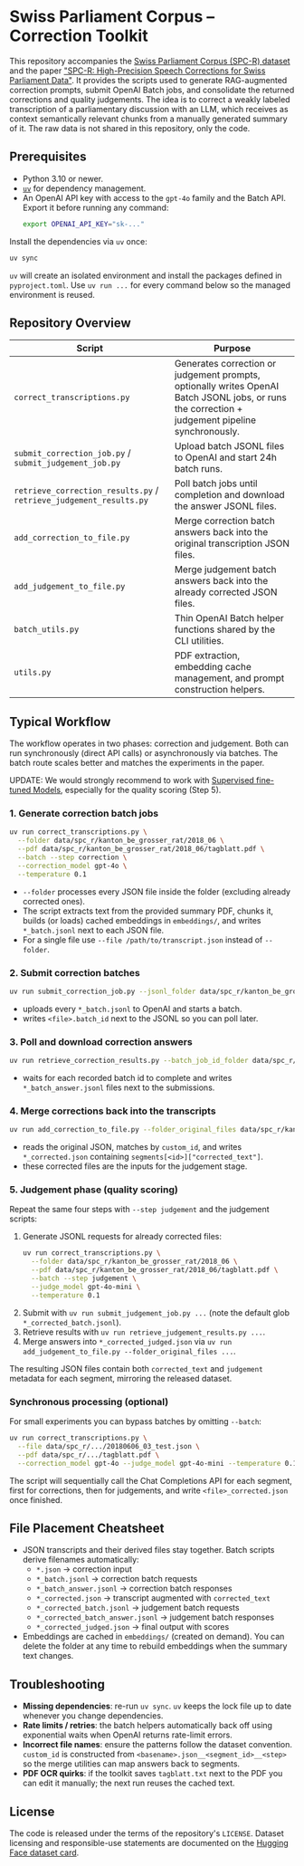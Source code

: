 # Swiss Parliament Corpus – Correction Toolkit

This repository accompanies the [Swiss Parliament Corpus (SPC-R) dataset](https://huggingface.co/datasets/i4ds/spc_r) and the paper ["SPC-R: High-Precision Speech Corrections for Swiss Parliament Data"](https://arxiv.org/abs/2506.07726). It provides the scripts used to generate RAG-augmented correction prompts, submit OpenAI Batch jobs, and consolidate the returned corrections and quality judgements. The idea is to correct a weakly labeled transcription of a parliamentary discussion with an LLM, which receives as context semantically relevant chunks from a manually generated summary of it. The raw data is not shared in this repository, only the code.

## Prerequisites

- Python 3.10 or newer.
- [`uv`](https://docs.astral.sh/uv/getting-started/installation/) for dependency management.
- An OpenAI API key with access to the `gpt-4o` family and the Batch API. Export it before running any command:
  ```bash
  export OPENAI_API_KEY="sk-..."
  ```

Install the dependencies via `uv` once:
```bash
uv sync
```
`uv` will create an isolated environment and install the packages defined in `pyproject.toml`. Use `uv run ...` for every command below so the managed environment is reused.

## Repository Overview

| Script | Purpose |
| --- | --- |
| `correct_transcriptions.py` | Generates correction or judgement prompts, optionally writes OpenAI Batch JSONL jobs, or runs the correction + judgement pipeline synchronously. |
| `submit_correction_job.py` / `submit_judgement_job.py` | Upload batch JSONL files to OpenAI and start 24h batch runs. |
| `retrieve_correction_results.py` / `retrieve_judgement_results.py` | Poll batch jobs until completion and download the answer JSONL files. |
| `add_correction_to_file.py` | Merge correction batch answers back into the original transcription JSON files. |
| `add_judgement_to_file.py` | Merge judgement batch answers back into the already corrected JSON files. |
| `batch_utils.py` | Thin OpenAI Batch helper functions shared by the CLI utilities. |
| `utils.py` | PDF extraction, embedding cache management, and prompt construction helpers. |

## Typical Workflow

The workflow operates in two phases: correction and judgement. Both can run synchronously (direct API calls) or asynchronously via batches. The batch route scales better and matches the experiments in the paper.

UPDATE: We would strongly recommend to work with [Supervised fine-tuned Models](https://platform.openai.com/docs/guides/supervised-fine-tuning), especially for the quality scoring (Step 5).

### 1. Generate correction batch jobs

```bash
uv run correct_transcriptions.py \
  --folder data/spc_r/kanton_be_grosser_rat/2018_06 \
  --pdf data/spc_r/kanton_be_grosser_rat/2018_06/tagblatt.pdf \
  --batch --step correction \
  --correction_model gpt-4o \
  --temperature 0.1
```

- `--folder` processes every JSON file inside the folder (excluding already corrected ones).
- The script extracts text from the provided summary PDF, chunks it, builds (or loads) cached embeddings in `embeddings/`, and writes `*_batch.jsonl` next to each JSON file.
- For a single file use `--file /path/to/transcript.json` instead of `--folder`.

### 2. Submit correction batches

```bash
uv run submit_correction_job.py --jsonl_folder data/spc_r/kanton_be_grosser_rat/2018_06
```
- uploads every `*_batch.jsonl` to OpenAI and starts a batch.
- writes `<file>.batch_id` next to the JSONL so you can poll later.

### 3. Poll and download correction answers

```bash
uv run retrieve_correction_results.py --batch_job_id_folder data/spc_r/kanton_be_grosser_rat/2018_06
```
- waits for each recorded batch id to complete and writes `*_batch_answer.jsonl` files next to the submissions.

### 4. Merge corrections back into the transcripts

```bash
uv run add_correction_to_file.py --folder_original_files data/spc_r/kanton_be_grosser_rat/2018_06
```
- reads the original JSON, matches by `custom_id`, and writes `*_corrected.json` containing `segments[<id>]["corrected_text"]`.
- these corrected files are the inputs for the judgement stage.

### 5. Judgement phase (quality scoring)

Repeat the same four steps with `--step judgement` and the judgement scripts:

1. Generate JSONL requests for already corrected files:
   ```bash
   uv run correct_transcriptions.py \
     --folder data/spc_r/kanton_be_grosser_rat/2018_06 \
     --pdf data/spc_r/kanton_be_grosser_rat/2018_06/tagblatt.pdf \
     --batch --step judgement \
     --judge_model gpt-4o-mini \
     --temperature 0.1
   ```
2. Submit with `uv run submit_judgement_job.py ...` (note the default glob `*_corrected_batch.jsonl`).
3. Retrieve results with `uv run retrieve_judgement_results.py ...`.
4. Merge answers into `*_corrected_judged.json` via `uv run add_judgement_to_file.py --folder_original_files ...`.

The resulting JSON files contain both `corrected_text` and `judgement` metadata for each segment, mirroring the released dataset.

### Synchronous processing (optional)

For small experiments you can bypass batches by omitting `--batch`:
```bash
uv run correct_transcriptions.py \
  --file data/spc_r/.../20180606_03_test.json \
  --pdf data/spc_r/.../tagblatt.pdf \
  --correction_model gpt-4o --judge_model gpt-4o-mini --temperature 0.1
```
The script will sequentially call the Chat Completions API for each segment, first for corrections, then for judgements, and write `<file>_corrected.json` once finished.

## File Placement Cheatsheet

- JSON transcripts and their derived files stay together. Batch scripts derive filenames automatically:
  - `*.json` → correction input
  - `*_batch.jsonl` → correction batch requests
  - `*_batch_answer.jsonl` → correction batch responses
  - `*_corrected.json` → transcript augmented with `corrected_text`
  - `*_corrected_batch.jsonl` → judgement batch requests
  - `*_corrected_batch_answer.jsonl` → judgement batch responses
  - `*_corrected_judged.json` → final output with scores
- Embeddings are cached in `embeddings/` (created on demand). You can delete the folder at any time to rebuild embeddings when the summary text changes.

## Troubleshooting

- **Missing dependencies**: re-run `uv sync`. `uv` keeps the lock file up to date whenever you change dependencies.
- **Rate limits / retries**: the batch helpers automatically back off using exponential waits when OpenAI returns rate-limit errors.
- **Incorrect file names**: ensure the patterns follow the dataset convention. `custom_id` is constructed from `<basename>.json__<segment_id>__<step>` so the merge utilities can map answers back to segments.
- **PDF OCR quirks**: if the toolkit saves `tagblatt.txt` next to the PDF you can edit it manually; the next run reuses the cached text.

## License

The code is released under the terms of the repository's `LICENSE`. Dataset licensing and responsible-use statements are documented on the [Hugging Face dataset card](https://huggingface.co/datasets/i4ds/spc_r).
